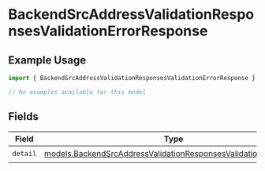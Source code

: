 # BackendSrcAddressValidationResponsesValidationErrorResponse

## Example Usage

```typescript
import { BackendSrcAddressValidationResponsesValidationErrorResponse } from "@kintsugi-tax/tax-platform-sdk/models/errors";

// No examples available for this model
```

## Fields

| Field                                                                                                                                       | Type                                                                                                                                        | Required                                                                                                                                    | Description                                                                                                                                 |
| ------------------------------------------------------------------------------------------------------------------------------------------- | ------------------------------------------------------------------------------------------------------------------------------------------- | ------------------------------------------------------------------------------------------------------------------------------------------- | ------------------------------------------------------------------------------------------------------------------------------------------- |
| `detail`                                                                                                                                    | [models.BackendSrcAddressValidationResponsesValidationErrorItem](../../models/backendsrcaddressvalidationresponsesvalidationerroritem.md)[] | :heavy_check_mark:                                                                                                                          | N/A                                                                                                                                         |